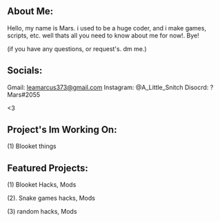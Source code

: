 About Me:
---------

Hello, my name is Mars.
i used to be a huge coder, and i make games, scripts, etc.
well thats all you need to know about me for now!. 
Bye!


(if you have any questions, or request's. dm me.)

Socials:
--------

Gmail:  leamarcus373@gmail.com
Instagram:  @A_Little_Snitch
Disocrd:  ? Mars#2055

<3

Project's Im Working On:
------------------------

(1) Blooket things

Featured Projects:
------------------

(1)  Blooket Hacks, Mods

(2).  Snake games hacks, Mods

(3) random hacks, Mods
